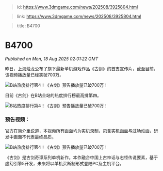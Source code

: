 > id: https://www.3dmgame.com/news/202508/3925804.html

> link: https://www.3dmgame.com/news/202508/3925804.html

> title: B4700

# B4700
_Published on Mon, 18 Aug 2025 02:01:22 GMT_

昨日，上海烛龙公布了旗下最新单机游戏作品《古剑》的首支宣传片，截至目前，该视频播放量已经突破700万。

![B站热度排行第4！《古剑》预告播放量已破700万！](https://img.3dmgame.com/uploads/images/news/20250818/1755482552_493728_png_r.webp)

目前《古剑》在B站全站的热度排行榜最高排第四。

![B站热度排行第4！《古剑》预告播放量已破700万！](https://img.3dmgame.com/uploads/images/news/20250818/1755482560_728715_png_r.webp)

### 预告视频：

官方在简介里说道，本视频所有画面均为实机录制，包含实机画面与过场动画，研发中画面不代表最终品质。

![B站热度排行第4！《古剑》预告播放量已破700万！](https://img.3dmgame.com/uploads/images/news/20250818/1755482640_470920_jpg_r.jpg)

《古剑》是古剑奇谭系列单机新作。本作融合中国上古神话与志怪传说要素，基于虚幻引擎5开发，未来将以单机买断制形式登陆PC及主机平台。
